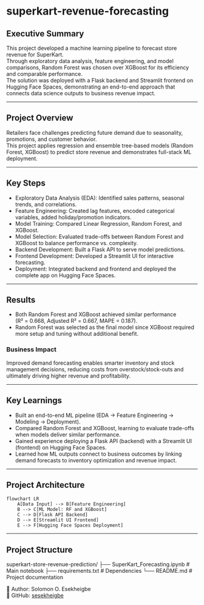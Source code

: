 # superkart-revenue-forecasting

## Executive Summary
This project developed a machine learning pipeline to forecast store revenue for SuperKart.  
Through exploratory data analysis, feature engineering, and model comparisons, Random Forest was chosen over XGBoost for its efficiency and comparable performance.  
The solution was deployed with a Flask backend and Streamlit frontend on Hugging Face Spaces, demonstrating an end-to-end approach that connects data science outputs to business revenue impact.

---

## Project Overview
Retailers face challenges predicting future demand due to seasonality, promotions, and customer behavior.  
This project applies regression and ensemble tree-based models (Random Forest, XGBoost) to predict store revenue and demonstrates full-stack ML deployment.

---

## Key Steps
- Exploratory Data Analysis (EDA): Identified sales patterns, seasonal trends, and correlations.  
- Feature Engineering: Created lag features, encoded categorical variables, added holiday/promotion indicators.  
- Model Training: Compared Linear Regression, Random Forest, and XGBoost.  
- Model Selection: Evaluated trade-offs between Random Forest and XGBoost to balance performance vs. complexity.  
- Backend Development: Built a Flask API to serve model predictions.  
- Frontend Development: Developed a Streamlit UI for interactive forecasting.  
- Deployment: Integrated backend and frontend and deployed the complete app on Hugging Face Spaces.  

---

## Results
- Both Random Forest and XGBoost achieved similar performance  
  (R² = 0.668, Adjusted R² = 0.667, MAPE = 0.187).  
- Random Forest was selected as the final model since XGBoost required more setup and tuning without additional benefit.  

### Business Impact
Improved demand forecasting enables smarter inventory and stock management decisions, reducing costs from overstock/stock-outs and ultimately driving higher revenue and profitability.  

---

## Key Learnings
- Built an end-to-end ML pipeline (EDA → Feature Engineering → Modeling → Deployment).  
- Compared Random Forest and XGBoost, learning to evaluate trade-offs when models deliver similar performance.  
- Gained experience deploying a Flask API (backend) with a Streamlit UI (frontend) on Hugging Face Spaces.  
- Learned how ML outputs connect to business outcomes by linking demand forecasts to inventory optimization and revenue impact.  

---

## Project Architecture

```mermaid
flowchart LR
    A[Data Input] --> B[Feature Engineering]
    B --> C[ML Model: RF and XGBoost]
    C --> D[Flask API Backend]
    D --> E[Streamlit UI Frontend]
    E --> F[Hugging Face Spaces Deployment]
```
---

## Project Structure
superkart-store-revenue-prediction/
 ├── SuperKart_Forecasting.ipynb   # Main notebook
 ├── requirements.txt              # Dependencies
 └── README.md                     # Project documentation

👤 Author: Solomon O. Esekheigbe  
🔗 GitHub: [sesekheigbe](https://github.com/sesekheigbe)
